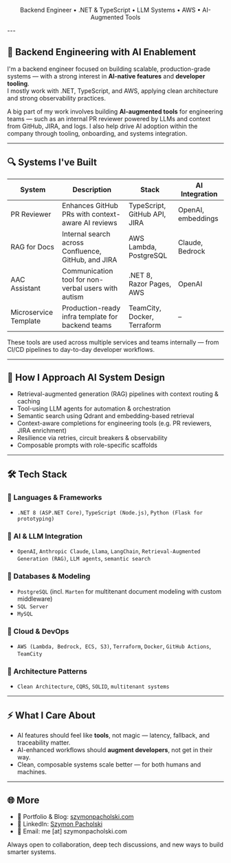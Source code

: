 <p align="center">
  Backend Engineer • .NET & TypeScript • LLM Systems • AWS • AI-Augmented Tools
</p>
---

## 🧠 Backend Engineering with AI Enablement

I'm a backend engineer focused on building scalable, production-grade systems — with a strong interest in **AI-native features** and **developer tooling**.  
I mostly work with .NET, TypeScript, and AWS, applying clean architecture and strong observability practices.

A big part of my work involves building **AI-augmented tools** for engineering teams — such as an internal PR reviewer powered by LLMs and context from GitHub, JIRA, and logs. I also help drive AI adoption within the company through tooling, onboarding, and systems integration.

---

## 🔍 Systems I've Built

| System | Description | Stack | AI Integration |
|--------|-------------|-------|----------------|
| PR Reviewer | Enhances GitHub PRs with context-aware AI reviews | TypeScript, GitHub API, JIRA | OpenAI, embeddings |
| RAG for Docs | Internal search across Confluence, GitHub, and JIRA | AWS Lambda, PostgreSQL | Claude, Bedrock |
| AAC Assistant | Communication tool for non-verbal users with autism | .NET 8, Razor Pages, AWS | OpenAI |
| Microservice Template | Production-ready infra template for backend teams | TeamCity, Docker, Terraform | – |

These tools are used across multiple services and teams internally — from CI/CD pipelines to day-to-day developer workflows.

---

## 🧠 How I Approach AI System Design

- Retrieval-augmented generation (RAG) pipelines with context routing & caching  
- Tool-using LLM agents for automation & orchestration  
- Semantic search using Qdrant and embedding-based retrieval  
- Context-aware completions for engineering tools (e.g. PR reviewers, JIRA enrichment)  
- Resilience via retries, circuit breakers & observability  
- Composable prompts with role-specific scaffolds

---

## 🛠 Tech Stack

### 🔹 Languages & Frameworks
- `.NET 8 (ASP.NET Core)`, `TypeScript (Node.js)`, `Python (Flask for prototyping)`

### 🔹 AI & LLM Integration
- `OpenAI`, `Anthropic Claude`, `Llama`, `LangChain`, `Retrieval-Augmented Generation (RAG)`, `LLM agents`, `semantic search`

### 🔹 Databases & Modeling
- `PostgreSQL` (incl. `Marten` for multitenant document modeling with custom middleware)  
- `SQL Server`  
- `MySQL`

### 🔹 Cloud & DevOps
- `AWS (Lambda, Bedrock, ECS, S3)`, `Terraform`, `Docker`, `GitHub Actions`, `TeamCity`

### 🔹 Architecture Patterns
- `Clean Architecture`, `CQRS`, `SOLID`, `multitenant systems`

---

## ⚡ What I Care About

- AI features should feel like **tools**, not magic — latency, fallback, and traceability matter.
- AI-enhanced workflows should **augment developers**, not get in their way.
- Clean, composable systems scale better — for both humans and machines.

---

## 🌐 More

- 💼 Portfolio & Blog: [szymonpacholski.com](https://szymonpacholski.com)
- 🔗 LinkedIn: [Szymon Pacholski](https://www.linkedin.com/in/szymonpacholski/)
- 📧 Email: me [at] szymonpacholski.com

Always open to collaboration, deep tech discussions, and new ways to build smarter systems.
